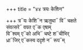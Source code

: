 +++
title = "४४ त्रयः केशिन"

+++
त्र᳓यः केशि᳓न ऋतुथा᳓ वि᳓ चक्षते  
संवत्सरे᳓ वपत ए᳓क एषाम्  
वि᳓श्वम् ए᳓को अभि᳓ चष्टे श᳓चीभिर्  
ध्रा᳓जिर् ए᳓कस्य ददृशे न᳓ रूप᳓म्